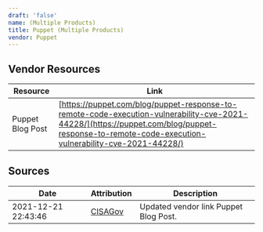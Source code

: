 ```yaml
---
draft: 'false'
name: (Multiple Products)
title: Puppet (Multiple Products)
vendor: Puppet
---
```


## Vendor Resources
| Resource | Link |
| --- | --- |
| Puppet Blog Post | [https://puppet.com/blog/puppet-response-to-remote-code-execution-vulnerability-cve-2021-44228/](https://puppet.com/blog/puppet-response-to-remote-code-execution-vulnerability-cve-2021-44228/) |



## Sources
| Date | Attribution | Description |
| --- | --- | --- |
| 2021-12-21 22:43:46 | [CISAGov](https://raw.githubusercontent.com/cisagov/log4j-affected-db/develop/README.md) | Updated vendor link Puppet Blog Post.  |

